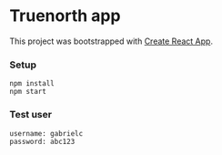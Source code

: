 # Truenorth app

This project was bootstrapped with [Create React App](https://github.com/facebook/create-react-app).

### Setup

```
npm install
npm start
```

### Test user

```
username: gabrielc
password: abc123
```
